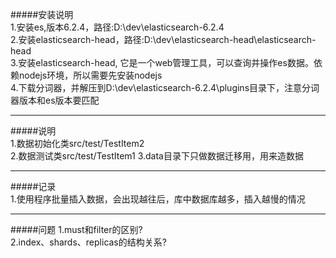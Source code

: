#####安装说明  
1.安装es,版本6.2.4，路径:D:\dev\elasticsearch-6.2.4  
2.安装elasticsearch-head，路径:D:\dev\elasticsearch-head\elasticsearch-head  
3.安装elasticsearch-head, 它是一个web管理工具，可以查询并操作es数据。依赖nodejs环境，所以需要先安装nodejs  
4.下载分词器，并解压到D:\dev\elasticsearch-6.2.4\plugins目录下，注意分词器版本和es版本要匹配  
****
#####说明  
1.数据初始化类src/test/TestItem2  
2.数据测试类src/test/TestItem1
3.data目录下只做数据迁移用，用来造数据
****
#####记录  
1.使用程序批量插入数据，会出现越往后，库中数据库越多，插入越慢的情况

****
#####问题 
1.must和filter的区别?  
2.index、shards、replicas的结构关系?


